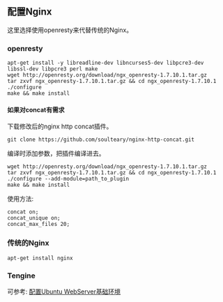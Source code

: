 ## 配置Nginx

这里选择使用openresty来代替传统的Nginx。

### openresty

```
apt-get install -y libreadline-dev libncurses5-dev libpcre3-dev libssl-dev libpcre3 perl make
wget http://openresty.org/download/ngx_openresty-1.7.10.1.tar.gz
tar zxvf ngx_openresty-1.7.10.1.tar.gz && cd ngx_openresty-1.7.10.1
./configure
make && make install
```

#### 如果对concat有需求

下载修改后的nginx http concat插件。

```
git clone https://github.com/soulteary/nginx-http-concat.git
```

编译时添加参数，把插件编译进去。

```
wget http://openresty.org/download/ngx_openresty-1.7.10.1.tar.gz
tar zxvf ngx_openresty-1.7.10.1.tar.gz && cd ngx_openresty-1.7.10.1
./configure --add-module=path_to_plugin
make && make install
```

使用方法:

```
concat on;
concat_unique on;
concat_max_files 20;
```


### 传统的Nginx

```
apt-get install nginx
```

### Tengine

可参考: [配置Ubuntu WebServer基础环境](http://www.soulteary.com/2015/01/24/configure-ubuntu-for-web-server.html)

